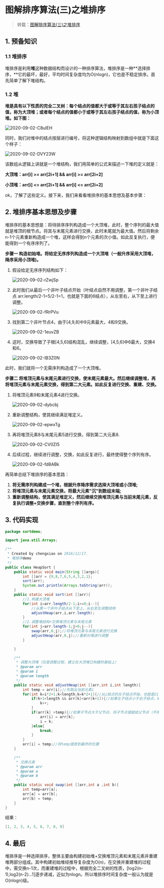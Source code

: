 # 图解排序算法\(三\)之堆排序

> 转载：[图解排序算法\(三\)之堆排序](https://www.cnblogs.com/chengxiao/p/6129630.html)

## 1. 预备知识

### 1.1 堆排序

堆排序是利用**堆**这种数据结构而设计的一种排序算法，堆排序是一种**选择排序，**它的最坏，最好，平均时间复杂度均为O\(nlogn\)，它也是不稳定排序。首先简单了解下堆结构。

### 1.2 堆

**堆是具有以下性质的完全二叉树：每个结点的值都大于或等于其左右孩子结点的值，称为大顶堆；或者每个结点的值都小于或等于其左右孩子结点的值，称为小顶堆。如下图：**

![2020-09-02-C8ulEH](https://image.ldbmcs.com/2020-09-02-C8ulEH.jpg)

同时，我们对堆中的结点按层进行编号，将这种逻辑结构映射到数组中就是下面这个样子：

![2020-09-02-DVY23W](https://image.ldbmcs.com/2020-09-02-DVY23W.jpg)

该数组从逻辑上讲就是一个堆结构，我们用简单的公式来描述一下堆的定义就是：

**大顶堆：arr\[i\] &gt;= arr\[2i+1\] && arr\[i\] &gt;= arr\[2i+2\]**

**小顶堆：arr\[i\] &lt;= arr\[2i+1\] && arr\[i\] &lt;= arr\[2i+2\]**

ok，了解了这些定义。接下来，我们来看看堆排序的基本思想及基本步骤：

## 2. 堆排序基本思想及步骤

堆排序的基本思想是：将待排序序列构造成一个大顶堆，此时，整个序列的最大值就是堆顶的根节点。将其与末尾元素进行交换，此时末尾就为最大值。然后将剩余n-1个元素重新构造成一个堆，这样会得到n个元素的次小值。如此反复执行，便能得到一个有序序列了。

**步骤一 构造初始堆。将给定无序序列构造成一个大顶堆（一般升序采用大顶堆，降序采用小顶堆\)。**

1. 假设给定无序序列结构如下：

   ![2020-09-02-rZwjSp](https://image.ldbmcs.com/2020-09-02-rZwjSp.jpg)

2. 此时我们从最后一个非叶子结点开始（叶结点自然不用调整，第一个非叶子结点 arr.length/2-1=5/2-1=1，也就是下面的6结点），从左至右，从下至上进行调整。

   ![2020-09-02-fRrPVu](https://image.ldbmcs.com/2020-09-02-fRrPVu.jpg)

3. 找到第二个非叶节点4，由于\[4,9,8\]中9元素最大，4和9交换。

   ![2020-09-02-1euvZB](https://image.ldbmcs.com/2020-09-02-1euvZB.jpg)

4. 这时，交换导致了子根\[4,5,6\]结构混乱，继续调整，\[4,5,6\]中6最大，交换4和6。

   ![2020-09-02-IB3Z0N](https://image.ldbmcs.com/2020-09-02-IB3Z0N.jpg)

此时，我们就将一个无需序列构造成了一个大顶堆。

**步骤二 将堆顶元素与末尾元素进行交换，使末尾元素最大。然后继续调整堆，再将堆顶元素与末尾元素交换，得到第二大元素。如此反复进行交换、重建、交换。**

1. 将堆顶元素9和末尾元素4进行交换。

   ![2020-09-02-dybcbj](https://image.ldbmcs.com/2020-09-02-dybcbj.jpg)

2. 重新调整结构，使其继续满足堆定义。

   ![2020-09-02-epwxTg](https://image.ldbmcs.com/2020-09-02-epwxTg.jpg)

3. 再将堆顶元素8与末尾元素5进行交换，得到第二大元素8.

   ![2020-09-02-CV0ZI5](https://image.ldbmcs.com/2020-09-02-CV0ZI5.jpg)

4. 后续过程，继续进行调整，交换，如此反复进行，最终使得整个序列有序。

   ![2020-09-02-fd8ABk](https://image.ldbmcs.com/2020-09-02-fd8ABk.jpg)

再简单总结下堆排序的基本思路：

1. **将无需序列构建成一个堆，根据升序降序需求选择大顶堆或小顶堆;**
2. **将堆顶元素与末尾元素交换，将最大元素"沉"到数组末端;**
3. **重新调整结构，使其满足堆定义，然后继续交换堆顶元素与当前末尾元素，反复执行调整+交换步骤，直到整个序列有序。**

## 3. 代码实现

```java
package sortdemo;

import java.util.Arrays;

/**
 * Created by chengxiao on 2016/12/17.
 * 堆排序demo
 */
public class HeapSort {
    public static void main(String []args){
        int []arr = {9,8,7,6,5,4,3,2,1};
        sort(arr);
        System.out.println(Arrays.toString(arr));
    }
    public static void sort(int []arr){
        //1.构建大顶堆
        for(int i=arr.length/2-1;i>=0;i--){
            //从第一个非叶子结点从下至上，从右至左调整结构
            adjustHeap(arr,i,arr.length);
        }
        //2.调整堆结构+交换堆顶元素与末尾元素
        for(int j=arr.length-1;j>0;j--){
            swap(arr,0,j);//将堆顶元素与末尾元素进行交换
            adjustHeap(arr,0,j);//重新对堆进行调整
        }

    }

    /**
     * 调整大顶堆（仅是调整过程，建立在大顶堆已构建的基础上）
     * @param arr
     * @param i
     * @param length
     */
    public static void adjustHeap(int []arr,int i,int length){
        int temp = arr[i];//先取出当前元素i
        for(int k=i*2+1;k<length;k=k*2+1){//从i结点的左子结点开始，也就是2i+1处开始
            if(k+1<length && arr[k]<arr[k+1]){//如果左子结点小于右子结点，k指向右子结点
                k++;
            }
            if(arr[k] >temp){//如果子节点大于父节点，将子节点值赋给父节点（不用进行交换）
                arr[i] = arr[k];
                i = k;
            }else{
                break;
            }
        }
        arr[i] = temp;//将temp值放到最终的位置
    }

    /**
     * 交换元素
     * @param arr
     * @param a
     * @param b
     */
    public static void swap(int []arr,int a ,int b){
        int temp=arr[a];
        arr[a] = arr[b];
        arr[b] = temp;
    }
}
```

结果：

```java
[1, 2, 3, 4, 5, 6, 7, 8, 9]
```

## 4. 最后

堆排序是一种选择排序，整体主要由构建初始堆+交换堆顶元素和末尾元素并重建堆两部分组成。其中构建初始堆经推导复杂度为O\(n\)，在交换并重建堆的过程中，需交换n-1次，而重建堆的过程中，根据完全二叉树的性质，\[log2\(n-1\),log2\(n-2\)...1\]逐步递减，近似为nlogn。所以堆排序时间复杂度一般认为就是O\(nlogn\)级。

